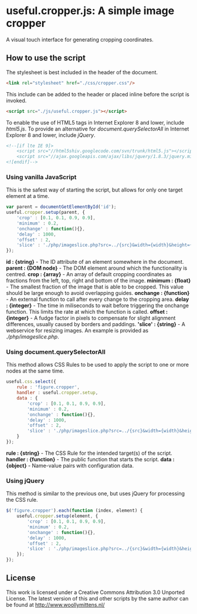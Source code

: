 # useful.cropper.js: A simple image cropper

A visual touch interface for generating cropping coordinates.

## How to use the script

The stylesheet is best included in the header of the document.

```html
<link rel="stylesheet" href="./css/cropper.css"/>
```

This include can be added to the header or placed inline before the script is invoked.

```html
<script src="./js/useful.cropper.js"></script>
```

To enable the use of HTML5 tags in Internet Explorer 8 and lower, include *html5.js*. To provide an alternative for *document.querySelectorAll* in Internet Explorer 8 and lower, include *jQuery*.

```html
<!--[if lte IE 9]>
	<script src="//html5shiv.googlecode.com/svn/trunk/html5.js"></script>
	<script src="//ajax.googleapis.com/ajax/libs/jquery/1.8.3/jquery.min.js"></script>
<![endif]-->
```

### Using vanilla JavaScript

This is the safest way of starting the script, but allows for only one target element at a time.

```javascript
var parent = documentGetElementById('id');
useful.cropper.setup(parent, {
	'crop' : [0.1, 0.1, 0.9, 0.9],
	'minimum' : 0.2,
	'onchange' : function(){},
	'delay' : 1000,
	'offset' : 2,
	'slice' : './php/imageslice.php?src=../{src}&width={width}&height={height}&left={left}&top={top}&right={right}&bottom={bottom}'
});
```

**id : {string}** - The ID attribute of an element somewhere in the document.
**parent : {DOM node}** - The DOM element around which the functionality is centred.
**crop : {array}** - An array of default cropping coordinates as fractions from the left, top, right and bottom of the image.
**minimum : {float}** - The smallest fraction of the image that is able to be cropped. This value should be large enough to avoid overlapping guides.
**onchange : {function}** - An external function to call after every change to the cropping area.
**delay : {integer}** - The time in miliseconds to wait before triggering the onchange function. This limits the rate at which the function is called.
**offset : {integer}** - A fudge factor in pixels to compensate for slight alignment differences, usually caused by borders and paddings.
**'slice' : {string}** - A webservice for resizing images. An example is provided as *./php/imageslice.php*.

### Using document.querySelectorAll

This method allows CSS Rules to be used to apply the script to one or more nodes at the same time.

```javascript
useful.css.select({
	rule : 'figure.cropper',
	handler : useful.cropper.setup,
	data : {
		'crop' : [0.1, 0.1, 0.9, 0.9],
		'minimum' : 0.2,
		'onchange' : function(){},
		'delay' : 1000,
		'offset' : 2,
		'slice' : './php/imageslice.php?src=../{src}&width={width}&height={height}&left={left}&top={top}&right={right}&bottom={bottom}'
	}
});
```

**rule : {string}** - The CSS Rule for the intended target(s) of the script.
**handler : {function}** - The public function that starts the script.
**data : {object}** - Name-value pairs with configuration data.

### Using jQuery

This method is similar to the previous one, but uses jQuery for processing the CSS rule.

```javascript
$('figure.cropper').each(function (index, element) {
	useful.cropper.setup(element, {
		'crop' : [0.1, 0.1, 0.9, 0.9],
		'minimum' : 0.2,
		'onchange' : function(){},
		'delay' : 1000,
		'offset' : 2,
		'slice' : './php/imageslice.php?src=../{src}&width={width}&height={height}&left={left}&top={top}&right={right}&bottom={bottom}'
	});
});
```

## License
This work is licensed under a Creative Commons Attribution 3.0 Unported License. The latest version of this and other scripts by the same author can be found at http://www.woollymittens.nl/
